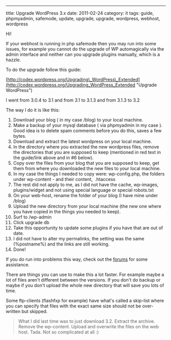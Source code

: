 ---
title: Upgrade WordPress 3.x
date: 2011-02-24
category: it
tags: guide, phpmyadmin, safemode, update, upgrade, upgrade, wordpress, webhost, wordpress

Hi!

If your webhost is running in php safemode then you may run into some issues, for example you cannot do the upgrade of WP automagically via the admin interface and neither can you upgrade plugins manually, which is a hazzle.

To do the upgrade follow this guide:

[http://codex.wordpress.org/Upgrading\_WordPress\_Extended](http://codex.wordpress.org/Upgrading_WordPress_Extended "Upgrade WordPress")

I went from 3.0.4 to 3.1 and from 3.1 to 3.1.3 and from 3.1.3 to 3.2

The way I do it is like this:

1. Download your blog ( in my case /blog) to your local machine.
2. Make a backup of your mysql database ( via phpmyadmin in my case ). Good idea is to delete spam comments before you do this, saves a few bytes.
3. Download and extract the latest wordpress on your local machine.
4. In the directory where you extracted the new wordpress files, remove the directories that you are supposed to keep (mentioned in red text in the guide/link above and in #6 below).
5. Copy over the files from your blog that you are supposed to keep, get them from where you downloaded the new files to your local machine.
6. In my case the things I needed to copy were: wp-config.php, the folders under wp-content - and their content,  .htaccess
7. The rest did not apply to me, as I did not have the cache, wp-images, plugins/widget and not using special language or special robots.txt
8. On your web-host, rename the folder of your blog (I have mine under /blog)
9. Upload the new directory from your local machine (the new one where you have copied in the things you needed to keep).
10. Surf to /wp-admin
11. Click upgrade db
12. Take this opportunity to update some plugins if you have that are out of date.
13. I did not have to alter my permalinks, the setting was the same (%postname%) and the links are still working.
14. Done!

If you do run into problems this way, check out the [forums](http://wordpress.org/tags/upgrade "wordpress forum upgrade") for some assistance.

There are things you can use to make this a lot faster. For example maybe a lot of files aren't different between the versions. If you don't do backup or maybe if you don't upload the whole new directory that will save you lots of time.

Some ftp-clients (flashfxp for example) have what's called a skip-list where you can specify that files with the exact same size should not be over-written but skipped.

>What I did last time was to just download 3.2. Extract the archive. Remove the wp-content. Upload and overwrite the files on the web host. Tada. Not so complicated at all :)
